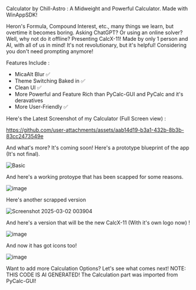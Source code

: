 Calculator by Chill-Astro : A Midweight and Powerful Calculator. Made with WinAppSDK!

Heron's Formula, Compound Interest, etc., many things we learn, but overtime it becomes boring.
Asking ChatGPT? Or using an online solver? Well, why not do it offline?
Presenting CalcX-11! Made by only 1 person and AI, with all of us in mind! 
It's not revolutionary, but it's helpful! Considering you don't need prompting anymore! 

Features Include :

- MicaAlt Blur ✅
- Theme Switching Baked in ✅
- Clean UI ✅
- More Powerful and Feature Rich than PyCalc-GUI and PyCalc and it's deravatives
- More User-Friendly ✅

Here's the Latest Screenshot of my Calculator (Full Screen view) : 

https://github.com/user-attachments/assets/aab14d19-b3a1-432b-8b3b-83cc2473549e


And what's more? It's coming soon! Here's a prototype blueprint of the app (It's not final).

![Basic](https://github.com/user-attachments/assets/8f6823b5-b389-47e4-8e7d-43055a8bec0d)

And here's a working protoype that has been scapped for some reasons.

![image](https://github.com/user-attachments/assets/91a0c1e1-e9b4-45e7-98ef-03d52944d341)

Here's another scrapped version

![Screenshot 2025-03-02 003904](https://github.com/user-attachments/assets/5e3659d1-a56f-4867-a6bc-52c9b7c46016)

And here's a version that will be the new CalcX-11 (With it's own logo now) !

![image](https://github.com/user-attachments/assets/709ba274-7e21-4b31-a25c-8bb3cf4cc379)

And now it has got icons too!

![image](https://github.com/user-attachments/assets/84fb8071-9354-460e-a884-0178343c45a2)

Want to add more Calculation Options? Let's see what comes next!
NOTE: THIS CODE IS AI GENERATED! The Calculation part was imported from PyCalc-GUI!
